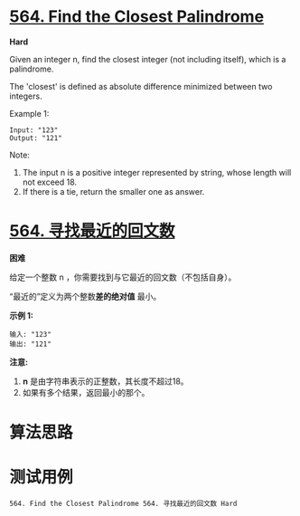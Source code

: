 # [564. Find the Closest Palindrome][enTitle]

**Hard**

Given an integer n, find the closest integer (not including itself), which is a palindrome.

The 'closest' is defined as absolute difference minimized between two integers.

Example 1:

```
Input: "123"
Output: "121"

```



Note:

1. The input n is a positive integer represented by string, whose length will not exceed 18. 
2. If there is a tie, return the smaller one as answer.




# [564. 寻找最近的回文数][cnTitle]

**困难**

给定一个整数 n ，你需要找到与它最近的回文数（不包括自身）。

“最近的”定义为两个整数**差的绝对值** 最小。

**示例 1:** 

```
输入: "123"
输出: "121"

```

**注意:** 

1. **n** 是由字符串表示的正整数，其长度不超过18。 
2. 如果有多个结果，返回最小的那个。




# 算法思路

# 测试用例
```
564. Find the Closest Palindrome 564. 寻找最近的回文数 Hard
```

[enTitle]: https://leetcode.com/problems/find-the-closest-palindrome/
[cnTitle]: https://leetcode-cn.com/problems/find-the-closest-palindrome/
